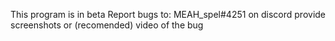 This program is in beta Report bugs to: MEAH_spel#4251  on discord provide screenshots or (recomended) video of the bug
